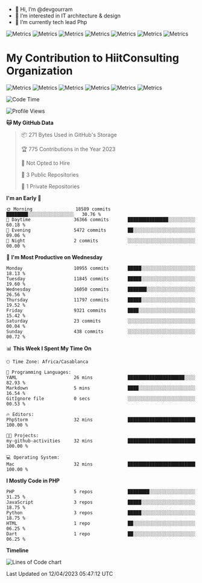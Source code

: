 - 👋 Hi, I’m @devgourram
- 👀 I’m interested in IT architecture & design
- 🌱 I’m currently tech lead Php

<!---
devgourram/devgourram is a ✨ special ✨ repository because its `README.md` (this file) appears on your GitHub profile.
You can click the Preview link to take a look at your changes.
--->
![Metrics](/header.svg)
![Metrics](/metrics_acti_comm.svg)
![Metrics](/metric_iso_calender.svg)
![Metrics](/metric_issue_pr_lang.svg)
![Metrics](/metric_metadata.svg)
![Metrics](/metric_repositories.svg)
![Metrics](/metric_lines_history.svg)


<!--START_SECTION:waka-->
<!--END_SECTION:waka-->


# My Contribution to HiitConsulting Organization

![Metrics](/hiitco/header.svg)
![Metrics](/hiitco/metrics_acti_comm.svg)
![Metrics](/hiitco/metric_iso_calender.svg)
![Metrics](/hiitco/metric_issue_pr_lang.svg)
![Metrics](/hiitco/metric_metadata.svg)
![Metrics](/hiitco/metric_repositories.svg)


![Code Time](http://img.shields.io/badge/Code%20Time-32%20mins-blue)

![Profile Views](http://img.shields.io/badge/Profile%20Views-213-blue)

**🐱 My GitHub Data**

> 📦 271 Bytes Used in GitHub's Storage
>
> 🏆 775 Contributions in the Year 2023
>
> 🚫 Not Opted to Hire
>
> 📜 3 Public Repositories
>
> 🔑 1 Private Repositories
>
**I'm an Early 🐤**

```text
🌞 Morning                18589 commits       ████████░░░░░░░░░░░░░░░░░   30.76 % 
🌆 Daytime                36366 commits       ███████████████░░░░░░░░░░   60.18 % 
🌃 Evening                5472 commits        ██░░░░░░░░░░░░░░░░░░░░░░░   09.06 % 
🌙 Night                  2 commits           ░░░░░░░░░░░░░░░░░░░░░░░░░   00.00 % 
```
📅 **I'm Most Productive on Wednesday**

```text
Monday                   10955 commits       █████░░░░░░░░░░░░░░░░░░░░   18.13 % 
Tuesday                  11845 commits       █████░░░░░░░░░░░░░░░░░░░░   19.60 % 
Wednesday                16050 commits       ███████░░░░░░░░░░░░░░░░░░   26.56 % 
Thursday                 11797 commits       █████░░░░░░░░░░░░░░░░░░░░   19.52 % 
Friday                   9321 commits        ████░░░░░░░░░░░░░░░░░░░░░   15.42 % 
Saturday                 23 commits          ░░░░░░░░░░░░░░░░░░░░░░░░░   00.04 % 
Sunday                   438 commits         ░░░░░░░░░░░░░░░░░░░░░░░░░   00.72 % 
```


📊 **This Week I Spent My Time On**

```text
🕑︎ Time Zone: Africa/Casablanca

💬 Programming Languages: 
YAML                     26 mins             █████████████████████░░░░   82.93 % 
Markdown                 5 mins              ████░░░░░░░░░░░░░░░░░░░░░   16.54 % 
GitIgnore file           0 secs              ░░░░░░░░░░░░░░░░░░░░░░░░░   00.53 % 

🔥 Editors: 
PhpStorm                 32 mins             █████████████████████████   100.00 % 

🐱‍💻 Projects: 
my-github-activities     32 mins             █████████████████████████   100.00 % 

💻 Operating System: 
Mac                      32 mins             █████████████████████████   100.00 % 
```

**I Mostly Code in PHP**

```text
PHP                      5 repos             ████████░░░░░░░░░░░░░░░░░   31.25 % 
JavaScript               3 repos             █████░░░░░░░░░░░░░░░░░░░░   18.75 % 
Python                   3 repos             █████░░░░░░░░░░░░░░░░░░░░   18.75 % 
HTML                     1 repo              ██░░░░░░░░░░░░░░░░░░░░░░░   06.25 % 
Dart                     1 repo              ██░░░░░░░░░░░░░░░░░░░░░░░   06.25 % 
```



**Timeline**

![Lines of Code chart](assets/bar_graph.png)


Last Updated on 12/04/2023 05:47:12 UTC

